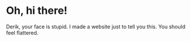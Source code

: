 <h1>Oh, hi there!</h1>
<p>Derik, your face is stupid. I made a website just to tell you this. You should feel flattered.</p>
